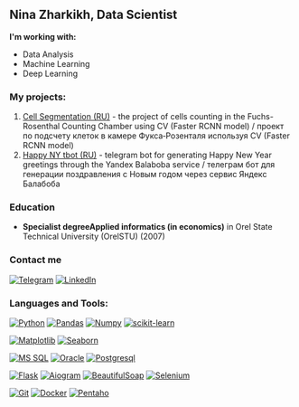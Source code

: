 ## Nina Zharkikh, Data Scientist
**I'm working with:**
 - Data Analysis
 - Machine Learning
 - Deep Learning
 
### My projects:
1. [Cell Segmentation (RU)](https://github.com/njarkih/cells_counter) - the project of cells counting in the Fuchs-Rosenthal Counting Chamber using CV (Faster RCNN model)   / проект по подсчету клеток в камере Фукса‑Розенталя используя CV (Faster RCNN model)
2. [Happy NY tbot (RU)](https://github.com/njarkih/tbot_happyny) - telegram bot for generating Happy New Year greetings through the Yandex Balaboba service / телеграм бот для генерации поздравления с Новым годом через сервис Яндекс Балабоба
<!-- 3. [Smoke Detection](https://github.com/Padavan1987/Smoke_detection) - определение курения по позе (???? модель) и наличие сигареты в руках (Yolo model)
4. [Music_recomendation_tbot](https://github.com/Padavan1987/music_recomendation_tbot) - телеграм бот по рекомендациям исполнителей используя Spotify API
5. [House Prices](https://github.com/Padavan1987/House_prices) - Kaggle соревнование по прогнозированию цен на жилье -->



### Education 
- **Specialist degreeApplied informatics (in economics)** in Orel State Technical University (OrelSTU) (2007)


<!-- ### Hackathon participation 
- [Hack The Cart](https://github.com/ulyumdzhi/Emergency) – Water level forecasting of Lena River
- [Health Data Hack](https://github.com/ulyumdzhi/Raifhack) – Commercial real estate appraisal  -->


### Contact me 
[![Telegram](https://img.shields.io/badge/Telegram-2CA5E0?style=for-the-badge&logo=telegram&logoColor=white)](https://t.me/njarkih)
[![LinkedIn](https://img.shields.io/badge/linkedin-%230077B5.svg?style=for-the-badge&logo=linkedin&logoColor=white)](https://www.linkedin.com/in/nina-zharkikh-a32452164/)


### Languages and Tools:
[![Python](https://img.shields.io/badge/python-3776AB.svg?style=for-the-badge&logo=python&logoColor=white)](https://www.python.org/)
[![Pandas](https://img.shields.io/badge/pandas-%23150458.svg?style=for-the-badge&logo=pandas&logoColor=white)](https://pandas.pydata.org)
[![Numpy](https://img.shields.io/badge/numpy-013243?style=for-the-badge&logo=numpy&logoColor=white)]()
[![scikit-learn](https://img.shields.io/badge/scikit--learn-%23F7931E.svg?style=for-the-badge&logo=scikit-learn&logoColor=white)](https://scikit-learn.org)

[![Matplotlib](https://img.shields.io/badge/matplotlib-1f5278?style=for-the-badge&logo=matplotlib&logoColor=white)]()
[![Seaborn](https://img.shields.io/badge/seaborn-7db0bc?style=for-the-badge&logo=seaborn&logoColor=white)]()

[![MS SQL](https://img.shields.io/badge/Microsoft_SQL_Server-CC2927.svg?style=for-the-badge&logo=MicrosoftSQLServer&logoColor=white)](https://www.microsoft.com)
[![Oracle](https://img.shields.io/badge/Oracle-F80000.svg?style=for-the-badge&logo=oracle&logoColor=white)](https://www.oracle.com)
[![Postgresql](https://img.shields.io/badge/postgresql-%23316192.svg?style=for-the-badge&logo=postgresql&logoColor=white)](https://www.postgresql.org)

[![Flask](https://img.shields.io/badge/flask-%23000.svg?style=for-the-badge&logo=flask&logoColor=white)](https://flask.palletsprojects.com/en/2.0.x/)
[![Aiogram](https://img.shields.io/badge/Aiogram-2CA5E0?style=for-the-badge&logo=telegram&logoColor=white)](https://docs.aiogram.dev/)
[![BeautifulSoap](https://img.shields.io/badge/BeautifulSoap-acadad?style=for-the-badge&logo=beautifulsoap&logoColor=white)]()
[![Selenium](https://img.shields.io/badge/selenium-43B02A?style=for-the-badge&logo=selenium&logoColor=white)]()

[![Git](https://img.shields.io/badge/git-%23F05033.svg?style=for-the-badge&logo=git&logoColor=white)](https://git-scm.com)
[![Docker](https://img.shields.io/badge/docker-%230db7ed.svg?style=for-the-badge&logo=docker&logoColor=white)](https://www.docker.com) 
[![Pentaho](https://img.shields.io/badge/Pentaho-025E8C.svg?style=for-the-badge&logo=Pentaho&logoColor=white)](https://www.hitachivantara.com/ru-ru/products/data-management-analytics/pentaho.html) 
